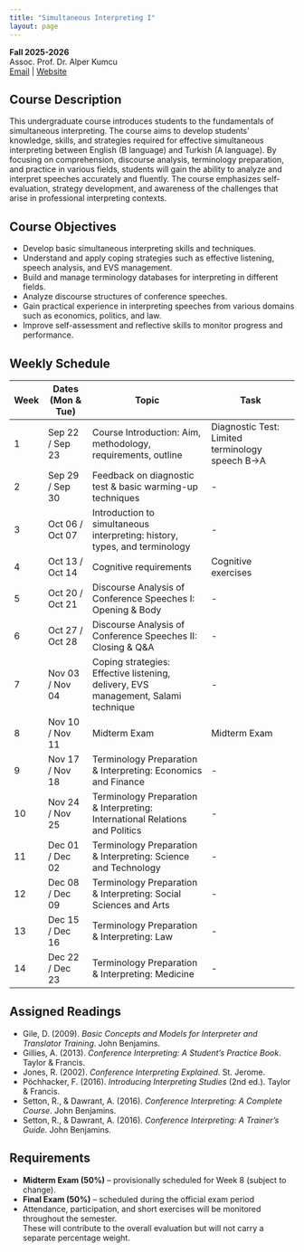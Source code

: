 ```yaml
---
title: "Simultaneous Interpreting I"
layout: page
---
```


**Fall 2025-2026**  
Assoc. Prof. Dr. Alper Kumcu  
[Email](mailto:alperkumcu@hacettepe.edu.tr) | [Website](http://alperkumcu.github.io)

## Course Description

This undergraduate course introduces students to the fundamentals of simultaneous interpreting. 
The course aims to develop students' knowledge, skills, and strategies required for effective simultaneous interpreting between English (B language) and Turkish (A language). 
By focusing on comprehension, discourse analysis, terminology preparation, and practice in various fields, students will gain the ability to analyze and interpret speeches accurately and fluently. 
The course emphasizes self-evaluation, strategy development, and awareness of the challenges that arise in professional interpreting contexts.

## Course Objectives

- Develop basic simultaneous interpreting skills and techniques.  
- Understand and apply coping strategies such as effective listening, speech analysis, and EVS management.  
- Build and manage terminology databases for interpreting in different fields.  
- Analyze discourse structures of conference speeches.  
- Gain practical experience in interpreting speeches from various domains such as economics, politics, and law.  
- Improve self-assessment and reflective skills to monitor progress and performance.  

## Weekly Schedule

| Week | Dates (Mon & Tue) | Topic | Task |
| --- | --- | --- | --- |
| 1 | Sep 22 / Sep 23 | Course Introduction: Aim, methodology, requirements, outline | Diagnostic Test: Limited terminology speech B→A |
| 2 | Sep 29 / Sep 30 | Feedback on diagnostic test & basic warming-up techniques | - |
| 3 | Oct 06 / Oct 07 | Introduction to simultaneous interpreting: history, types, and terminology | - |
| 4 | Oct 13 / Oct 14 | Cognitive requirements | Cognitive exercises |
| 5 | Oct 20 / Oct 21 | Discourse Analysis of Conference Speeches I: Opening & Body | - |
| 6 | Oct 27 / Oct 28 | Discourse Analysis of Conference Speeches II: Closing & Q&A | - |
| 7 | Nov 03 / Nov 04 | Coping strategies: Effective listening, delivery, EVS management, Salami technique | - |
| 8 | Nov 10 / Nov 11 | Midterm Exam | Midterm Exam |
| 9 | Nov 17 / Nov 18 | Terminology Preparation & Interpreting: Economics and Finance | - |
| 10 | Nov 24 / Nov 25 | Terminology Preparation & Interpreting: International Relations and Politics | - |
| 11 | Dec 01 / Dec 02 | Terminology Preparation & Interpreting: Science and Technology | - |
| 12 | Dec 08 / Dec 09 | Terminology Preparation & Interpreting: Social Sciences and Arts | - |
| 13 | Dec 15 / Dec 16 | Terminology Preparation & Interpreting: Law | - |
| 14 | Dec 22 / Dec 23 | Terminology Preparation & Interpreting: Medicine | - |

## Assigned Readings

- Gile, D. (2009). *Basic Concepts and Models for Interpreter and Translator Training*. John Benjamins.  
- Gillies, A. (2013). *Conference Interpreting: A Student’s Practice Book*. Taylor & Francis.  
- Jones, R. (2002). *Conference Interpreting Explained*. St. Jerome.  
- Pöchhacker, F. (2016). *Introducing Interpreting Studies* (2nd ed.). Taylor & Francis.  
- Setton, R., & Dawrant, A. (2016). *Conference Interpreting: A Complete Course*. John Benjamins.  
- Setton, R., & Dawrant, A. (2016). *Conference Interpreting: A Trainer’s Guide*. John Benjamins.  

## Requirements

- **Midterm Exam (50%)** – provisionally scheduled for Week 8 (subject to change).  
- **Final Exam (50%)** – scheduled during the official exam period
- Attendance, participation, and short exercises will be monitored throughout the semester.  
  These will contribute to the overall evaluation but will not carry a separate percentage weight.  
